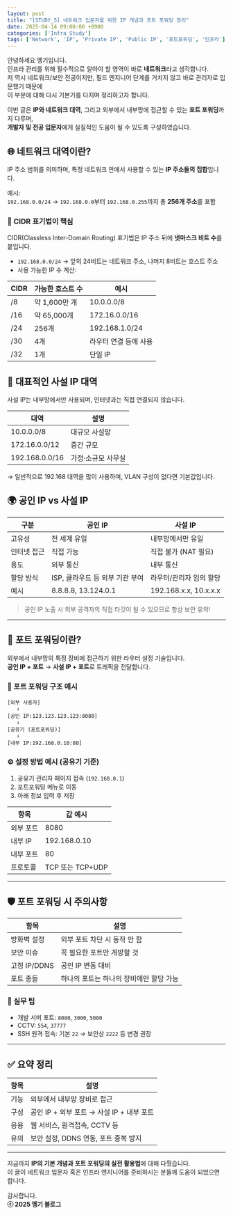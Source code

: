 ```yaml
---
layout: post
title: "[STUDY_5] 네트워크 입문자를 위한 IP 개념과 포트 포워딩 정리"
date: 2025-04-14 09:00:00 +0900
categories: ['Infra_Study']
tags: ['Network', 'IP', 'Private IP', 'Public IP', '포트포워딩', '인프라']
---
```


안녕하세요 멩기입니다.  
인프라 관리를 위해 필수적으로 알아야 할 영역이 바로 **네트워크**라고 생각합니다.  
저 역시 네트워크/보안 전공이지만, 필드 엔지니어 단계를 거치지 않고 바로 관리자로 입문했기 때문에  
이 부분에 대해 다시 기본기를 다지며 정리하고자 합니다.

이번 글은 **IP와 네트워크 대역**, 그리고 외부에서 내부망에 접근할 수 있는 **포트 포워딩**까지 다루며,  
**개발자 및 전공 입문자**에게 실질적인 도움이 될 수 있도록 구성하였습니다.

## 🌐 네트워크 대역이란?

IP 주소 범위를 의미하며, 특정 네트워크 안에서 사용할 수 있는 **IP 주소들의 집합**입니다.

예시:  
`192.168.0.0/24` → `192.168.0.0`부터 `192.168.0.255`까지 총 **256개 주소**를 포함

### 🧠 CIDR 표기법이 핵심

CIDR(Classless Inter-Domain Routing) 표기법은 IP 주소 뒤에 **넷마스크 비트 수**를 붙입니다.

- `192.168.0.0/24` → 앞의 24비트는 네트워크 주소, 나머지 8비트는 호스트 주소
- 사용 가능한 IP 수 계산:

| CIDR | 가능한 호스트 수 | 예시 |
|------|------------------|------|
| /8   | 약 1,600만 개     | 10.0.0.0/8 |
| /16  | 약 65,000개      | 172.16.0.0/16 |
| /24  | 256개            | 192.168.1.0/24 |
| /30  | 4개              | 라우터 연결 등에 사용 |
| /32  | 1개              | 단일 IP |

## 🧩 대표적인 사설 IP 대역

사설 IP는 내부망에서만 사용되며, 인터넷과는 직접 연결되지 않습니다.

| 대역           | 설명             |
|----------------|------------------|
| 10.0.0.0/8     | 대규모 사설망     |
| 172.16.0.0/12  | 중간 규모         |
| 192.168.0.0/16 | 가정·소규모 사무실 |

→ 일반적으로 192.168 대역을 많이 사용하며, VLAN 구성이 없다면 기본값입니다.

## 🌍 공인 IP vs 사설 IP

| 구분       | 공인 IP                        | 사설 IP                      |
|------------|----------------------------------|-------------------------------|
| 고유성     | 전 세계 유일                     | 내부망에서만 유일              |
| 인터넷 접근 | 직접 가능                        | 직접 불가 (NAT 필요)           |
| 용도       | 외부 통신                        | 내부 통신                     |
| 할당 방식  | ISP, 클라우드 등 외부 기관 부여   | 라우터/관리자 임의 할당         |
| 예시       | 8.8.8.8, 13.124.0.1             | 192.168.x.x, 10.x.x.x         |

> 공인 IP 노출 시 외부 공격자의 직접 타깃이 될 수 있으므로 항상 보안 유의!

---

## 🚪 포트 포워딩이란?

외부에서 내부망의 특정 장비에 접근하기 위한 라우터 설정 기술입니다.  
**공인 IP + 포트** → **사설 IP + 포트**로 트래픽을 전달합니다.

### 📍 포트 포워딩 구조 예시

```
[외부 사용자]
   ↓
[공인 IP:123.123.123.123:8080]
   ↓
[공유기 (포트포워딩)]
   ↓
[내부 IP:192.168.0.10:80]
```

### ⚙️ 설정 방법 예시 (공유기 기준)

1. 공유기 관리자 페이지 접속 (`192.168.0.1`)
2. 포트포워딩 메뉴로 이동
3. 아래 정보 입력 후 저장

| 항목       | 값 예시            |
|------------|--------------------|
| 외부 포트   | 8080               |
| 내부 IP     | 192.168.0.10       |
| 내부 포트   | 80                 |
| 프로토콜    | TCP 또는 TCP+UDP   |

---

## 🛡️ 포트 포워딩 시 주의사항

| 항목         | 설명 |
|--------------|------|
| 방화벽 설정   | 외부 포트 차단 시 동작 안 함 |
| 보안 이슈     | 꼭 필요한 포트만 개방할 것 |
| 고정 IP/DDNS | 공인 IP 변동 대비 |
| 포트 충돌     | 하나의 포트는 하나의 장비에만 할당 가능 |

### 🧠 실무 팁

- 개발 서버 포트: `8080`, `3000`, `5000`
- CCTV: `554`, `37777`
- SSH 원격 접속: 기본 `22` → 보안상 `2222` 등 변경 권장

---

## ✅ 요약 정리

| 항목 | 설명 |
|------|------|
| 기능 | 외부에서 내부망 장비로 접근 |
| 구성 | 공인 IP + 외부 포트 → 사설 IP + 내부 포트 |
| 응용 | 웹 서비스, 원격접속, CCTV 등 |
| 유의 | 보안 설정, DDNS 연동, 포트 중복 방지 |

---

지금까지 **IP의 기본 개념과 포트 포워딩의 실전 활용법**에 대해 다뤘습니다.  
이 글이 네트워크 입문자 혹은 인프라 엔지니어를 준비하시는 분들께 도움이 되었으면 합니다.  

감사합니다.  
**ⓒ 2025 멩기 블로그**
